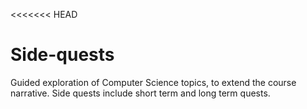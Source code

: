 <<<<<<< HEAD
# Side-quests

Guided exploration of Computer Science topics, to extend the course narrative. Side quests include short term and long term quests.


